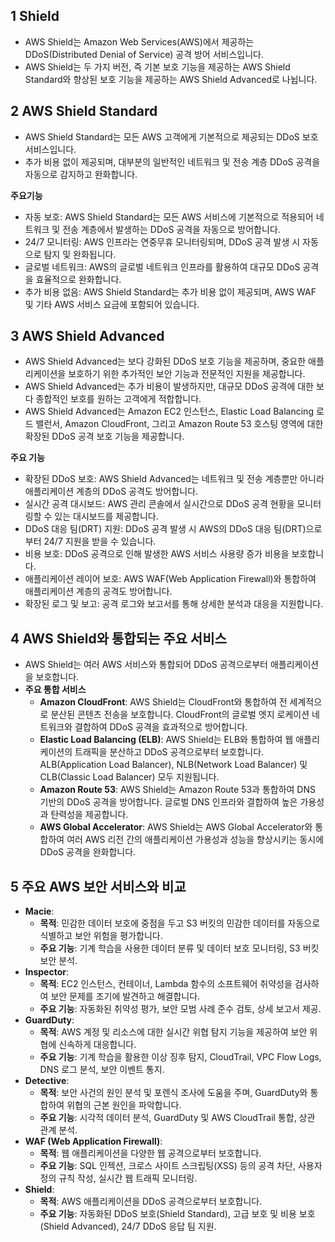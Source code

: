 ## 1 Shield

- AWS Shield는 Amazon Web Services(AWS)에서 제공하는 DDoS(Distributed Denial of Service) 공격 방어 서비스입니다.
- AWS Shield는 두 가지 버전, 즉 기본 보호 기능을 제공하는 AWS Shield Standard와 향상된 보호 기능을 제공하는 AWS Shield Advanced로 나뉩니다. 



## 2 AWS Shield Standard

- AWS Shield Standard는 모든 AWS 고객에게 기본적으로 제공되는 DDoS 보호 서비스입니다. 
- 추가 비용 없이 제공되며, 대부분의 일반적인 네트워크 및 전송 계층 DDoS 공격을 자동으로 감지하고 완화합니다.



**주요기능**

- 자동 보호: AWS Shield Standard는 모든 AWS 서비스에 기본적으로 적용되어 네트워크 및 전송 계층에서 발생하는 DDoS 공격을 자동으로 방어합니다.
- 24/7 모니터링: AWS 인프라는 연중무휴 모니터링되며, DDoS 공격 발생 시 자동으로 탐지 및 완화됩니다.
- 글로벌 네트워크: AWS의 글로벌 네트워크 인프라를 활용하여 대규모 DDoS 공격을 효율적으로 완화합니다.
- 추가 비용 없음: AWS Shield Standard는 추가 비용 없이 제공되며, AWS WAF 및 기타 AWS 서비스 요금에 포함되어 있습니다.



## 3 AWS Shield Advanced

- AWS Shield Advanced는 보다 강화된 DDoS 보호 기능을 제공하며, 중요한 애플리케이션을 보호하기 위한 추가적인 보안 기능과 전문적인 지원을 제공합니다. 
- AWS Shield Advanced는 추가 비용이 발생하지만, 대규모 DDoS 공격에 대한 보다 종합적인 보호를 원하는 고객에게 적합합니다.
- AWS Shield Advanced는 Amazon EC2 인스턴스, Elastic Load Balancing 로드 밸런서, Amazon CloudFront, 그리고 Amazon Route 53 호스팅 영역에 대한 확장된 DDoS 공격 보호 기능을 제공합니다.



**주요 기능**

- 확장된 DDoS 보호: AWS Shield Advanced는 네트워크 및 전송 계층뿐만 아니라 애플리케이션 계층의 DDoS 공격도 방어합니다.
- 실시간 공격 대시보드: AWS 관리 콘솔에서 실시간으로 DDoS 공격 현황을 모니터링할 수 있는 대시보드를 제공합니다.
- DDoS 대응 팀(DRT) 지원: DDoS 공격 발생 시 AWS의 DDoS 대응 팀(DRT)으로부터 24/7 지원을 받을 수 있습니다.
- 비용 보호: DDoS 공격으로 인해 발생한 AWS 서비스 사용량 증가 비용을 보호합니다.
- 애플리케이션 레이어 보호: AWS WAF(Web Application Firewall)와 통합하여 애플리케이션 계층의 공격도 방어합니다.
- 확장된 로그 및 보고: 공격 로그와 보고서를 통해 상세한 분석과 대응을 지원합니다.




## 4 AWS Shield와 통합되는 주요 서비스

- AWS Shield는 여러 AWS 서비스와 통합되어 DDoS 공격으로부터 애플리케이션을 보호합니다.
- **주요 통합 서비스**
	- **Amazon CloudFront**: AWS Shield는 CloudFront와 통합하여 전 세계적으로 분산된 콘텐츠 전송을 보호합니다. CloudFront의 글로벌 엣지 로케이션 네트워크와 결합하여 DDoS 공격을 효과적으로 방어합니다.
	- **Elastic Load Balancing (ELB)**: AWS Shield는 ELB와 통합하여 웹 애플리케이션의 트래픽을 분산하고 DDoS 공격으로부터 보호합니다. ALB(Application Load Balancer), NLB(Network Load Balancer) 및 CLB(Classic Load Balancer) 모두 지원됩니다.
	- **Amazon Route 53**: AWS Shield는 Amazon Route 53과 통합하여 DNS 기반의 DDoS 공격을 방어합니다. 글로벌 DNS 인프라와 결합하여 높은 가용성과 탄력성을 제공합니다.
	- **AWS Global Accelerator**: AWS Shield는 AWS Global Accelerator와 통합하여 여러 AWS 리전 간의 애플리케이션 가용성과 성능을 향상시키는 동시에 DDoS 공격을 완화합니다.



## 5 주요 AWS 보안 서비스와 비교

- **Macie**:
    - **목적**: 민감한 데이터 보호에 중점을 두고 S3 버킷의 민감한 데이터를 자동으로 식별하고 보안 위험을 평가합니다.
    - **주요 기능**: 기계 학습을 사용한 데이터 분류 및 데이터 보호 모니터링, S3 버킷 보안 분석.
- **Inspector**:
    - **목적**: EC2 인스턴스, 컨테이너, Lambda 함수의 소프트웨어 취약성을 검사하여 보안 문제를 조기에 발견하고 해결합니다.
    - **주요 기능**: 자동화된 취약성 평가, 보안 모범 사례 준수 검토, 상세 보고서 제공.
- **GuardDuty**:
    - **목적**: AWS 계정 및 리소스에 대한 실시간 위협 탐지 기능을 제공하여 보안 위협에 신속하게 대응합니다.
    - **주요 기능**: 기계 학습을 활용한 이상 징후 탐지, CloudTrail, VPC Flow Logs, DNS 로그 분석, 보안 이벤트 통지.
- **Detective**:
    - **목적**: 보안 사건의 원인 분석 및 포렌식 조사에 도움을 주며, GuardDuty와 통합하여 위협의 근본 원인을 파악합니다.
    - **주요 기능**: 시각적 데이터 분석, GuardDuty 및 AWS CloudTrail 통합, 상관 관계 분석.
- **WAF (Web Application Firewall)**:
    - **목적**: 웹 애플리케이션을 다양한 웹 공격으로부터 보호합니다.
    - **주요 기능**: SQL 인젝션, 크로스 사이트 스크립팅(XSS) 등의 공격 차단, 사용자 정의 규칙 작성, 실시간 웹 트래픽 모니터링.
- **Shield**:
    - **목적**: AWS 애플리케이션을 DDoS 공격으로부터 보호합니다.
    - **주요 기능**: 자동화된 DDoS 보호(Shield Standard), 고급 보호 및 비용 보호(Shield Advanced), 24/7 DDoS 응답 팀 지원.
